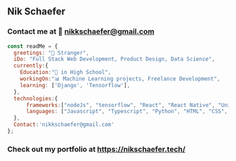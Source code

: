 ## Nik Schaefer
### Contact me at 📧  nikkschaefer@gmail.com
```js
const readMe = { 
  greetings: "👋 Stranger",
  iDo: "Full Stack Web Development, Product Design, Data Science",
  currently:{
    Education:"🏫 in High School",
    workingOn:"📊 Machine Learning projects, Freelance Development",
    learning: ['Django', 'Tensorflow'],
  },
  technologies:{
      frameworks:["nodeJs", "tensorflow", "React", "React Native", "Unity", "Firebase"],
      languages: ["Javascript", "Typescript", "Python", "HTML", "CSS", "C#"],
  },
  Contact:'nikkschaefer@gmail.com'
};
```
### Check out my portfolio at https://nikschaefer.tech/

